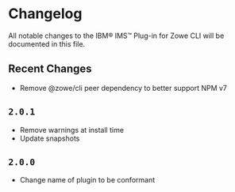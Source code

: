 # Changelog

All notable changes to the IBM® IMS™ Plug-in for Zowe CLI will be documented in this file.

## Recent Changes

- Remove @zowe/cli peer dependency to better support NPM v7

## `2.0.1`

- Remove warnings at install time
- Update snapshots 

## `2.0.0`

- Change name of plugin to be conformant